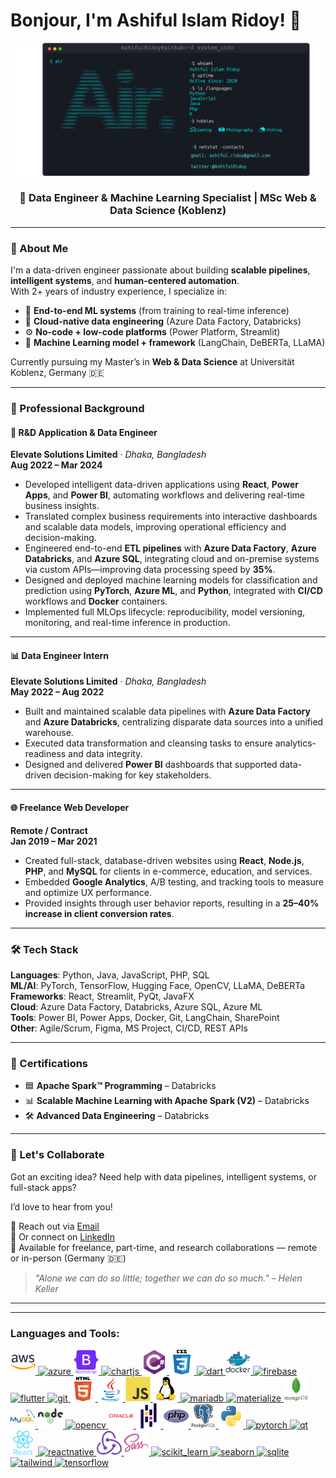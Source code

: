 # Bonjour, I'm Ashiful Islam Ridoy! 👋


<img src="./profile-3d-contrib/banner.svg" alt="Terminal Info" width="900" />

<h3 align="center">🚀 Data Engineer & Machine Learning Specialist | MSc Web & Data Science (Koblenz)</h3>

---

### 🧠 About Me

I'm a data-driven engineer passionate about building **scalable pipelines**, **intelligent systems**, and **human-centered automation**.  
With 2+ years of industry experience, I specialize in:

- 🧩 **End-to-end ML systems** (from training to real-time inference)
- 🔧 **Cloud-native data engineering** (Azure Data Factory, Databricks)
- ⚙️ **No-code + low-code platforms** (Power Platform, Streamlit)
- 🧠 **Machine Learning model + framework** (LangChain, DeBERTa, LLaMA)

Currently pursuing my Master’s in **Web & Data Science** at Universität Koblenz, Germany 🇩🇪

---

### 💼 Professional Background

#### 🧠 R&D Application & Data Engineer  
**Elevate Solutions Limited** · *Dhaka, Bangladesh*  
**Aug 2022 – Mar 2024**

- Developed intelligent data-driven applications using **React**, **Power Apps**, and **Power BI**, automating workflows and delivering real-time business insights.
- Translated complex business requirements into interactive dashboards and scalable data models, improving operational efficiency and decision-making.
- Engineered end-to-end **ETL pipelines** with **Azure Data Factory**, **Azure Databricks**, and **Azure SQL**, integrating cloud and on-premise systems via custom APIs—improving data processing speed by **35%**.
- Designed and deployed machine learning models for classification and prediction using **PyTorch**, **Azure ML**, and **Python**, integrated with **CI/CD** workflows and **Docker** containers.
- Implemented full MLOps lifecycle: reproducibility, model versioning, monitoring, and real-time inference in production.

---

#### 📊 Data Engineer Intern  
**Elevate Solutions Limited** · *Dhaka, Bangladesh*  
**May 2022 – Aug 2022**

- Built and maintained scalable data pipelines with **Azure Data Factory** and **Azure Databricks**, centralizing disparate data sources into a unified warehouse.
- Executed data transformation and cleansing tasks to ensure analytics-readiness and data integrity.
- Designed and delivered **Power BI** dashboards that supported data-driven decision-making for key stakeholders.

---

#### 🌐 Freelance Web Developer  
**Remote / Contract**  
**Jan 2019 – Mar 2021**

- Created full-stack, database-driven websites using **React**, **Node.js**, **PHP**, and **MySQL** for clients in e-commerce, education, and services.
- Embedded **Google Analytics**, A/B testing, and tracking tools to measure and optimize UX performance.
- Provided insights through user behavior reports, resulting in a **25–40% increase in client conversion rates**.


---

### 🛠️ Tech Stack

**Languages**: Python, Java, JavaScript, PHP, SQL  
**ML/AI**: PyTorch, TensorFlow, Hugging Face, OpenCV, LLaMA, DeBERTa  
**Frameworks**: React, Streamlit, PyQt, JavaFX  
**Cloud**: Azure Data Factory, Databricks, Azure SQL, Azure ML  
**Tools**: Power BI, Power Apps, Docker, Git, LangChain, SharePoint  
**Other**: Agile/Scrum, Figma, MS Project, CI/CD, REST APIs

---

### 📜 Certifications

- 🟦 **Apache Spark™ Programming** – Databricks  
- 📊 **Scalable Machine Learning with Apache Spark (V2)** – Databricks  
- 🛠️ **Advanced Data Engineering** – Databricks

---

### 🤝 Let's Collaborate

Got an exciting idea? Need help with data pipelines, intelligent systems, or full-stack apps?  

I’d love to hear from you!

📧 Reach out via [Email](mailto:ashiful.ridoy@gmail.com)  
💼 Or connect on [LinkedIn](https://www.linkedin.com/in/ashiful-islam-ridoy/)  
📍 Available for freelance, part-time, and research collaborations — remote or in-person (Germany 🇩🇪)

> *"Alone we can do so little; together we can do so much." – Helen Keller*

---





---
<div align="center">
<h3 align="left">Languages and Tools:</h3>
<p align="left"> <a href="https://aws.amazon.com" target="_blank" rel="noreferrer"> <img src="https://raw.githubusercontent.com/devicons/devicon/master/icons/amazonwebservices/amazonwebservices-original-wordmark.svg" alt="aws" width="40" height="40"/> </a> <a href="https://azure.microsoft.com/en-in/" target="_blank" rel="noreferrer"> <img src="https://www.vectorlogo.zone/logos/microsoft_azure/microsoft_azure-icon.svg" alt="azure" width="40" height="40"/> </a> <a href="https://getbootstrap.com" target="_blank" rel="noreferrer"> <img src="https://raw.githubusercontent.com/devicons/devicon/master/icons/bootstrap/bootstrap-plain-wordmark.svg" alt="bootstrap" width="40" height="40"/> </a> <a href="https://www.chartjs.org" target="_blank" rel="noreferrer"> <img src="https://www.chartjs.org/media/logo-title.svg" alt="chartjs" width="40" height="40"/> </a> <a href="https://www.w3schools.com/cs/" target="_blank" rel="noreferrer"> <img src="https://raw.githubusercontent.com/devicons/devicon/master/icons/csharp/csharp-original.svg" alt="csharp" width="40" height="40"/> </a> <a href="https://www.w3schools.com/css/" target="_blank" rel="noreferrer"> <img src="https://raw.githubusercontent.com/devicons/devicon/master/icons/css3/css3-original-wordmark.svg" alt="css3" width="40" height="40"/> </a> <a href="https://dart.dev" target="_blank" rel="noreferrer"> <img src="https://www.vectorlogo.zone/logos/dartlang/dartlang-icon.svg" alt="dart" width="40" height="40"/> </a> <a href="https://www.docker.com/" target="_blank" rel="noreferrer"> <img src="https://raw.githubusercontent.com/devicons/devicon/master/icons/docker/docker-original-wordmark.svg" alt="docker" width="40" height="40"/> </a> <a href="https://firebase.google.com/" target="_blank" rel="noreferrer"> <img src="https://www.vectorlogo.zone/logos/firebase/firebase-icon.svg" alt="firebase" width="40" height="40"/> </a> <a href="https://flutter.dev" target="_blank" rel="noreferrer"> <img src="https://www.vectorlogo.zone/logos/flutterio/flutterio-icon.svg" alt="flutter" width="40" height="40"/> </a> <a href="https://git-scm.com/" target="_blank" rel="noreferrer"> <img src="https://www.vectorlogo.zone/logos/git-scm/git-scm-icon.svg" alt="git" width="40" height="40"/> </a> <a href="https://www.w3.org/html/" target="_blank" rel="noreferrer"> <img src="https://raw.githubusercontent.com/devicons/devicon/master/icons/html5/html5-original-wordmark.svg" alt="html5" width="40" height="40"/> </a> <a href="https://www.java.com" target="_blank" rel="noreferrer"> <img src="https://raw.githubusercontent.com/devicons/devicon/master/icons/java/java-original.svg" alt="java" width="40" height="40"/> </a> <a href="https://developer.mozilla.org/en-US/docs/Web/JavaScript" target="_blank" rel="noreferrer"> <img src="https://raw.githubusercontent.com/devicons/devicon/master/icons/javascript/javascript-original.svg" alt="javascript" width="40" height="40"/> </a> <a href="https://www.linux.org/" target="_blank" rel="noreferrer"> <img src="https://raw.githubusercontent.com/devicons/devicon/master/icons/linux/linux-original.svg" alt="linux" width="40" height="40"/> </a> <a href="https://mariadb.org/" target="_blank" rel="noreferrer"> <img src="https://www.vectorlogo.zone/logos/mariadb/mariadb-icon.svg" alt="mariadb" width="40" height="40"/> </a> <a href="https://materializecss.com/" target="_blank" rel="noreferrer"> <img src="https://raw.githubusercontent.com/prplx/svg-logos/5585531d45d294869c4eaab4d7cf2e9c167710a9/svg/materialize.svg" alt="materialize" width="40" height="40"/> </a> <a href="https://www.mongodb.com/" target="_blank" rel="noreferrer"> <img src="https://raw.githubusercontent.com/devicons/devicon/master/icons/mongodb/mongodb-original-wordmark.svg" alt="mongodb" width="40" height="40"/> </a> <a href="https://www.mysql.com/" target="_blank" rel="noreferrer"> <img src="https://raw.githubusercontent.com/devicons/devicon/master/icons/mysql/mysql-original-wordmark.svg" alt="mysql" width="40" height="40"/> </a> <a href="https://nodejs.org" target="_blank" rel="noreferrer"> <img src="https://raw.githubusercontent.com/devicons/devicon/master/icons/nodejs/nodejs-original-wordmark.svg" alt="nodejs" width="40" height="40"/> </a> <a href="https://opencv.org/" target="_blank" rel="noreferrer"> <img src="https://www.vectorlogo.zone/logos/opencv/opencv-icon.svg" alt="opencv" width="40" height="40"/> </a> <a href="https://www.oracle.com/" target="_blank" rel="noreferrer"> <img src="https://raw.githubusercontent.com/devicons/devicon/master/icons/oracle/oracle-original.svg" alt="oracle" width="40" height="40"/> </a> <a href="https://pandas.pydata.org/" target="_blank" rel="noreferrer"> <img src="https://raw.githubusercontent.com/devicons/devicon/2ae2a900d2f041da66e950e4d48052658d850630/icons/pandas/pandas-original.svg" alt="pandas" width="40" height="40"/> </a> <a href="https://www.php.net" target="_blank" rel="noreferrer"> <img src="https://raw.githubusercontent.com/devicons/devicon/master/icons/php/php-original.svg" alt="php" width="40" height="40"/> </a> <a href="https://www.postgresql.org" target="_blank" rel="noreferrer"> <img src="https://raw.githubusercontent.com/devicons/devicon/master/icons/postgresql/postgresql-original-wordmark.svg" alt="postgresql" width="40" height="40"/> </a> <a href="https://www.python.org" target="_blank" rel="noreferrer"> <img src="https://raw.githubusercontent.com/devicons/devicon/master/icons/python/python-original.svg" alt="python" width="40" height="40"/> </a> <a href="https://pytorch.org/" target="_blank" rel="noreferrer"> <img src="https://www.vectorlogo.zone/logos/pytorch/pytorch-icon.svg" alt="pytorch" width="40" height="40"/> </a> <a href="https://www.qt.io/" target="_blank" rel="noreferrer"> <img src="https://upload.wikimedia.org/wikipedia/commons/0/0b/Qt_logo_2016.svg" alt="qt" width="40" height="40"/> </a> <a href="https://reactjs.org/" target="_blank" rel="noreferrer"> <img src="https://raw.githubusercontent.com/devicons/devicon/master/icons/react/react-original-wordmark.svg" alt="react" width="40" height="40"/> </a> <a href="https://reactnative.dev/" target="_blank" rel="noreferrer"> <img src="https://reactnative.dev/img/header_logo.svg" alt="reactnative" width="40" height="40"/> </a> <a href="https://redux.js.org" target="_blank" rel="noreferrer"> <img src="https://raw.githubusercontent.com/devicons/devicon/master/icons/redux/redux-original.svg" alt="redux" width="40" height="40"/> </a> <a href="https://sass-lang.com" target="_blank" rel="noreferrer"> <img src="https://raw.githubusercontent.com/devicons/devicon/master/icons/sass/sass-original.svg" alt="sass" width="40" height="40"/> </a> <a href="https://scikit-learn.org/" target="_blank" rel="noreferrer"> <img src="https://upload.wikimedia.org/wikipedia/commons/0/05/Scikit_learn_logo_small.svg" alt="scikit_learn" width="40" height="40"/> </a> <a href="https://seaborn.pydata.org/" target="_blank" rel="noreferrer"> <img src="https://seaborn.pydata.org/_images/logo-mark-lightbg.svg" alt="seaborn" width="40" height="40"/> </a> <a href="https://www.sqlite.org/" target="_blank" rel="noreferrer"> <img src="https://www.vectorlogo.zone/logos/sqlite/sqlite-icon.svg" alt="sqlite" width="40" height="40"/> </a> <a href="https://tailwindcss.com/" target="_blank" rel="noreferrer"> <img src="https://www.vectorlogo.zone/logos/tailwindcss/tailwindcss-icon.svg" alt="tailwind" width="40" height="40"/> </a> <a href="https://www.tensorflow.org" target="_blank" rel="noreferrer"> <img src="https://www.vectorlogo.zone/logos/tensorflow/tensorflow-icon.svg" alt="tensorflow" width="40" height="40"/> </a> </p>
</div>
